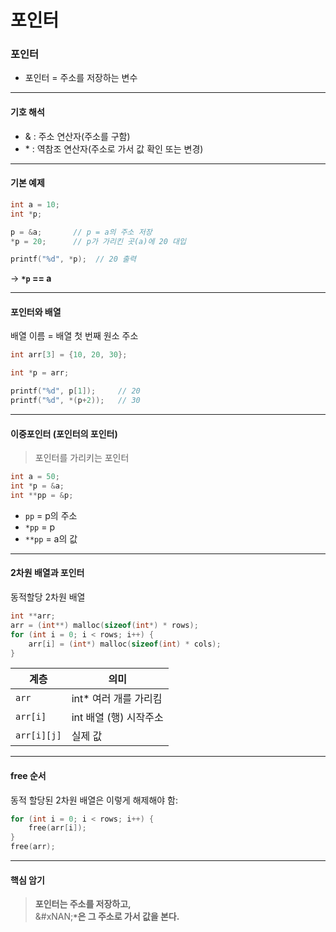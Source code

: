 # 포인터

### 포인터

* 포인터 = 주소를 저장하는 변수

***

#### 기호 해석

* & : 주소 연산자(주소를 구함)
* \* : 역참조 연산자(주소로 가서 값 확인 또는 변경)

***

#### 기본 예제

```c
int a = 10;
int *p;

p = &a;       // p = a의 주소 저장
*p = 20;      // p가 가리킨 곳(a)에 20 대입

printf("%d", *p);  // 20 출력
```

→ **`*p` == a**

***

#### 포인터와 배열&#x20;

배열 이름 = 배열 첫 번째 원소 주소

```c
int arr[3] = {10, 20, 30};

int *p = arr;

printf("%d", p[1]);     // 20
printf("%d", *(p+2));   // 30
```

***

#### 이중포인터 (포인터의 포인터)

> 포인터를 가리키는 포인터

```c
int a = 50;
int *p = &a;
int **pp = &p;
```

* `pp` = p의 주소
* `*pp` = p
* `**pp` = a의 값

***

#### 2차원 배열과 포인터&#x20;

동적할당 2차원 배열

```c
int **arr;
arr = (int**) malloc(sizeof(int*) * rows);
for (int i = 0; i < rows; i++) {
    arr[i] = (int*) malloc(sizeof(int) * cols);
}
```

| 계층          | 의미              |
| ----------- | --------------- |
| `arr`       | int\* 여러 개를 가리킴 |
| `arr[i]`    | int 배열 (행) 시작주소 |
| `arr[i][j]` | 실제 값            |

***

#### free 순서

동적 할당된 2차원 배열은 이렇게 해제해야 함:

```c
for (int i = 0; i < rows; i++) {
    free(arr[i]);
}
free(arr);
```

***

#### 핵심 암기

> **포인터는 주소를 저장하고,**\
> &#xNAN;**`*`은 그 주소로 가서 값을 본다.**
